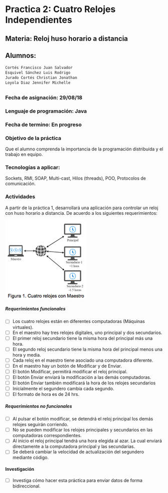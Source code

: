 # Practica 2: Cuatro Relojes Independientes
## Materia: Reloj huso horario a distancia
## Alumnos:  
    Cortés Francisco Juan Salvador 
    Esquivel Sánchez Luis Rodrigo
    Jurado Cortés Christian Jonathan
    Loyola Diaz Jennifer Michelle
##
### Fecha de asignación: 29/08/18
### Lenguaje de programación: Java
### Fecha de termino: En progreso

### Objetivo de la práctica 
Que el alumno comprenda la importancia de la programación distribuida y el trabajo en equipo.
### Tecnologías a aplicar: 
Sockets, RMI, SOAP, Multi-cast, Hilos (threads), POO, Protocolos de comunicación. 
### Actividades
A partir de la práctica 1, desarrollará una aplicación para controlar un reloj con huso horario a distancia. De acuerdo a los siguientes requerimientos: 

![alt text][logo]

##### Requerimientos funcionales
- [ ] Los cuatro relojes están en diferentes computadoras (Máquinas virtuales).
- [ ] En el maestro hay tres relojes digitales, uno principal y dos secundarios. 
- [ ] El primer reloj secundario tiene la misma hora del principal más una hora. 
- [ ] El segundo reloj secundario tiene la misma hora del principal menos una hora y media.
- [ ] Cada reloj en el maestro tiene asociado una computadora diferente. 
- [ ] En el maestro hay un botón de Modificar y de Enviar. 
- [ ] El botón Modificar, permitirá modificar el reloj principal.
- [ ] El botón Enviar enviará la modificación a las demás computadoras. 
- [ ] El botón Enviar también modificará la hora de los relojes secundarios 
- [ ] Inicialmente el segundero cambia cada segundo. 
- [ ] El formato de hora es de 24 hrs.

##### Requerimientos no funcionales
- [ ] Al pulsar el botón modificar, se detendrá el reloj principal los demás relojes seguirán corriendo.
- [ ] No se pueden modificar los relojes principales y secundarios en las computadoras correspondientes.
- [ ] Al inicio el reloj principal tendrá una hora elegida al azar. La cual enviará directamente a la computadora principal y las secundarias. 
- [ ] Se deberá cambiar la velocidad de actualización del segundero mediante código.

#### Investigación
- [ ] Investiga cómo hacer esta práctica para enviar datos de forma bidireccional.

[logo]: /img/figura1.png "Figura 1. Cuatro relojes con maestro"

